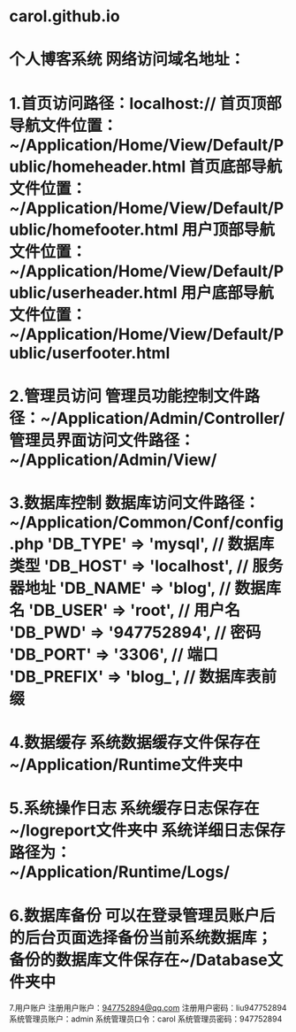 # carol.github.io
个人博客系统
网络访问域名地址：
====================================================================================
1.首页访问路径：localhost://
首页顶部导航文件位置：~/Application/Home/View/Default/Public/homeheader.html
首页底部导航文件位置：~/Application/Home/View/Default/Public/homefooter.html
用户顶部导航文件位置：~/Application/Home/View/Default/Public/userheader.html
用户底部导航文件位置：~/Application/Home/View/Default/Public/userfooter.html
====================================================================================
2.管理员访问
管理员功能控制文件路径：~/Application/Admin/Controller/
管理员界面访问文件路径：~/Application/Admin/View/
====================================================================================
3.数据库控制
数据库访问文件路径：~/Application/Common/Conf/config.php
    'DB_TYPE'   => 'mysql', // 数据库类型
    'DB_HOST'   => 'localhost', // 服务器地址
    'DB_NAME'   => 'blog', // 数据库名
    'DB_USER'   => 'root', // 用户名
    'DB_PWD'    => '947752894',  // 密码
	  'DB_PORT'   => '3306', // 端口
	  'DB_PREFIX' => 'blog_', // 数据库表前缀
====================================================================================
4.数据缓存
系统数据缓存文件保存在~/Application/Runtime文件夹中
====================================================================================
5.系统操作日志
系统缓存日志保存在~/logreport文件夹中
系统详细日志保存路径为：~/Application/Runtime/Logs/
====================================================================================
6.数据库备份
可以在登录管理员账户后的后台页面选择备份当前系统数据库；
备份的数据库文件保存在~/Database文件夹中
====================================================================================
7.用户账户
注册用户账户：947752894@qq.com
注册用户密码：liu947752894
系统管理员账户：admin
系统管理员口令：carol
系统管理员密码：947752894
